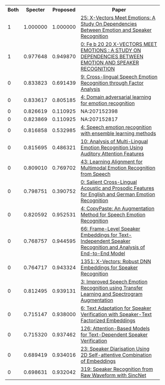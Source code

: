 <html><table><tr>
<th>Both</th>
<th>Specter</th>
<th>Proposed</th>
<th>Paper</th>
</tr>
<tr>
<td>1</td>
<td>1.000000</td>
<td>1.000000</td>
<td><a href="https://www.semanticscholar.org/paper/1441844ecd0e0dc33a4edf3eb48f0b06de9293ec">25: X-Vectors Meet Emotions: A Study On Dependencies Between Emotion and Speaker Recognition</a></td>
</tr>
<tr>
<td>1</td>
<td>0.977648</td>
<td>0.949870</td>
<td><a href="https://www.semanticscholar.org/paper/4ea99eae00271944740936a2053f41375863c21e">0: Fe b 20 20 X-VECTORS MEET EMOTIONS : A STUDY ON DEPENDENCIES BETWEEN EMOTION AND SPEAKER RECOGNITION</a></td>
</tr>
<tr>
<td>0</td>
<td>0.833823</td>
<td>0.691439</td>
<td><a href="https://www.semanticscholar.org/paper/53132d04500bf84e7a94b0ebc3d4b9113bb3bef7">9: Cross-lingual Speech Emotion Recognition through Factor Analysis</a></td>
</tr>
<tr>
<td>0</td>
<td>0.833617</td>
<td>0.805185</td>
<td><a href="https://www.semanticscholar.org/paper/c0979d6a17eaed78a504dddae1a4ff1d32a85eb3">4: Domain adversarial learning for emotion recognition</a></td>
</tr>
<tr>
<td>0</td>
<td>0.826619</td>
<td>0.110925</td>
<td>NA:207152398</td>
</tr>
<tr>
<td>0</td>
<td>0.823869</td>
<td>0.110925</td>
<td>NA:207152817</td>
</tr>
<tr>
<td>0</td>
<td>0.816858</td>
<td>0.532985</td>
<td><a href="https://www.semanticscholar.org/paper/575c1de9866215e5787a77dfa8c622c562368fa7">4: Speech emotion recognition with ensemble learning methods</a></td>
</tr>
<tr>
<td>0</td>
<td>0.815695</td>
<td>0.486321</td>
<td><a href="https://www.semanticscholar.org/paper/1d7cf7912dbe6610a7052e3b80e1e78f4b4b14ed">10: Analysis of Multi-Lingual Emotion Recognition Using Auditory Attention Features</a></td>
</tr>
<tr>
<td>0</td>
<td>0.809010</td>
<td>0.769702</td>
<td><a href="https://www.semanticscholar.org/paper/101e22de9ef604aa586c806c81926648ac583b99">43: Learning Alignment for Multimodal Emotion Recognition from Speech</a></td>
</tr>
<tr>
<td>0</td>
<td>0.798751</td>
<td>0.390752</td>
<td><a href="https://www.semanticscholar.org/paper/2709a29935dd24785abf9cf238b5fd4669c9ab55">0: Salient Cross-Lingual Acoustic and Prosodic Features for English and German Emotion Recognition</a></td>
</tr>
<tr>
<td>0</td>
<td>0.820592</td>
<td>0.952531</td>
<td><a href="https://www.semanticscholar.org/paper/f620d71fccdf3efad7be1748d40eaadea5c9d6dd">4: CopyPaste: An Augmentation Method for Speech Emotion Recognition</a></td>
</tr>
<tr>
<td>0</td>
<td>0.768757</td>
<td>0.944595</td>
<td><a href="https://www.semanticscholar.org/paper/db98a9b7bd000fecfd3b414adee812fd99df7158">66: Frame-Level Speaker Embeddings for Text-Independent Speaker Recognition and Analysis of End-to-End Model</a></td>
</tr>
<tr>
<td>0</td>
<td>0.764717</td>
<td>0.943324</td>
<td><a href="https://www.semanticscholar.org/paper/389cd9824428be98a710f5f4de67121a70c15fd3">1351: X-Vectors: Robust DNN Embeddings for Speaker Recognition</a></td>
</tr>
<tr>
<td>0</td>
<td>0.812495</td>
<td>0.939131</td>
<td><a href="https://www.semanticscholar.org/paper/af42e555dc291edb7e509178e0fd55ea1c29ddf0">3: Improved Speech Emotion Recognition using Transfer Learning and Spectrogram Augmentation</a></td>
</tr>
<tr>
<td>0</td>
<td>0.715147</td>
<td>0.938000</td>
<td><a href="https://www.semanticscholar.org/paper/8ecff6041fe1a46503a783b8d5ef0280e097ee81">6: Text Adaptation for Speaker Verification with Speaker-Text Factorized Embeddings</a></td>
</tr>
<tr>
<td>0</td>
<td>0.715320</td>
<td>0.937462</td>
<td><a href="https://www.semanticscholar.org/paper/abd5484852e7c0d62ee776cbd0b8d8ff3b26bb24">126: Attention-Based Models for Text-Dependent Speaker Verification</a></td>
</tr>
<tr>
<td>0</td>
<td>0.689419</td>
<td>0.934016</td>
<td><a href="https://www.semanticscholar.org/paper/24a96f9a152d6d79b316054c898037947d6db05e">23: Speaker Diarisation Using 2D Self-attentive Combination of Embeddings</a></td>
</tr>
<tr>
<td>0</td>
<td>0.698631</td>
<td>0.932042</td>
<td><a href="https://www.semanticscholar.org/paper/2540f32662aad59f66d0d9b00b9ad4721a9e522a">319: Speaker Recognition from Raw Waveform with SincNet</a></td>
</tr>
</table></html>
